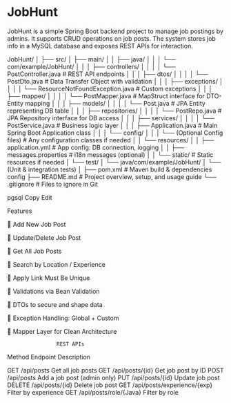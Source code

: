 # JobHunt
JobHunt is a simple Spring Boot backend project to manage job postings by admins. It supports CRUD operations on job posts. The system stores job info in a MySQL database and exposes REST APIs for interaction.

 JobHunt/
│
├── src/
│ ├── main/
│ │ ├── java/
│ │ │ └── com/example/JobHunt/
│ │ │ ├── controllers/
│ │ │ │ └── PostController.java # REST API endpoints
│ │ │ ├── dtos/
│ │ │ │ └── PostDto.java # Data Transfer Object with validation
│ │ │ ├── exceptions/
│ │ │ │ └── ResourceNotFoundException.java # Custom exceptions
│ │ │ ├── mapper/
│ │ │ │ └── PostMapper.java # MapStruct interface for DTO-Entity mapping
│ │ │ ├── models/
│ │ │ │ └── Post.java # JPA Entity representing DB table
│ │ │ ├── repositories/
│ │ │ │ └── PostRepo.java # JPA Repository interface for DB access
│ │ │ ├── services/
│ │ │ │ └── PostService.java # Business logic layer
│ │ │ ├── Application.java # Main Spring Boot Application class
│ │ │ └── config/
│ │ │ └── (Optional Config files) # Any configuration classes if needed
│ │ └── resources/
│ │ ├── application.yml # App config: DB connection, logging
│ │ ├── messages.properties # i18n messages (optional)
│ │ └── static/ # Static resources if needed
│ └── test/
│ └── java/com/example/JobHunt/
│ └── (Unit & integration tests)
│
├── pom.xml # Maven build & dependencies config
├── README.md # Project overview, setup, and usage guide
└── .gitignore # Files to ignore in Git

pgsql
Copy
Edit









  Features

  
🔹 Add New Job Post

🔹 Update/Delete Job Post

🔹 Get All Job Posts

🔹 Search by Location / Experience

🔹 Apply Link Must Be Unique

🔹 Validations via Bean Validation

🔹 DTOs to secure and shape data

🔹 Exception Handling: Global + Custom

🔹 Mapper Layer for Clean Architecture







                    REST APIs
                
Method	            Endpoint	                    Description


GET	               /api/posts	                    Get all job posts
GET	               /api/posts/{id}	              Get job post by ID
POST	             /api/posts	                    Add a job post (admin only)
PUT	               /api/posts/{id}	              Update job post
DELETE	          /api/posts/{id}	                Delete job post
GET	              /api/posts/experience/{exp}    	Filter by experience
GET              	/api/posts/role/{Java}          Filter by role

